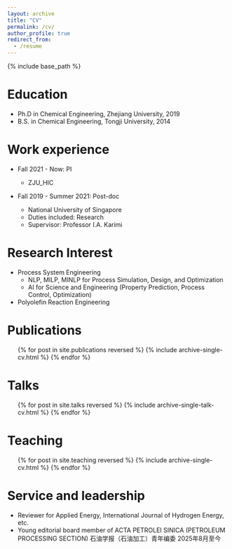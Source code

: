 ```yaml
---
layout: archive
title: "CV"
permalink: /cv/
author_profile: true
redirect_from:
  - /resume
---
```


{% include base_path %}

Education
======
* Ph.D in Chemical Engineering, Zhejiang University, 2019
* B.S. in Chemical Engineering, Tongji University, 2014

Work experience
======
* Fall 2021 - Now: PI
  * ZJU_HIC

* Fall 2019 - Summer 2021: Post-doc
  * National University of Singapore
  * Duties included: Research
  * Supervisor: Professor I.A. Karimi

  
Research Interest
======
* Process System Engineering
  * NLP, MILP, MINLP for Process Simulation, Design, and Optimization
  * AI for Science and Engineering (Property Prediction, Process Control, Optimization)
* Polyolefin Reaction Engineering

Publications
======
  <ul>{% for post in site.publications reversed %}
    {% include archive-single-cv.html %}
  {% endfor %}</ul>
  
Talks
======
  <ul>{% for post in site.talks reversed %}
    {% include archive-single-talk-cv.html  %}
  {% endfor %}</ul>
  
Teaching
======
  <ul>{% for post in site.teaching reversed %}
    {% include archive-single-cv.html %}
  {% endfor %}</ul>
  
Service and leadership
======
* Reviewer for Applied Energy, International Journal of Hydrogen Energy, etc. 
* Young editorial board member of ACTA PETROLEI SINICA (PETROLEUM PROCESSING SECTION) 石油学报（石油加工）青年编委 2025年8月至今
